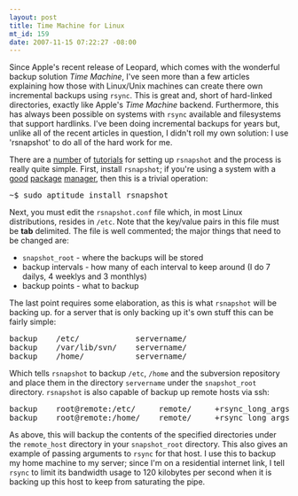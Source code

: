 ```yaml
--- 
layout: post
title: Time Machine for Linux
mt_id: 159
date: 2007-11-15 07:22:27 -08:00
---
```

Since Apple's recent release of Leopard, which comes with the wonderful backup solution <em>Time Machine</em>, I've seen more than a few articles explaining how those with Linux/Unix machines can create there own incremental backups using `rsync`.  This is great and, short of hard-linked directories, exactly like Apple's <em>Time Machine</em> backend.  Furthermore, this has always been possible on systems with `rsync` available and filesystems that support hardlinks.  I've been doing incremental backups for years but, unlike all of the recent articles in question, I didn't roll my own solution: I use 'rsnapshot' to do all of the hard work for me.

There are a [number](http://www.debian-administration.org/articles/217) of [tutorials](www.mikerubel.org/computers/rsync_snapshots/) for setting up `rsnapshot` and the process is really quite simple.  First, install `rsnapshot`; if you're using a system with a [good](http://www.debian.org) [package](http://www.ubuntu.org) [manager](http://www.freebsd.org), then this is a trivial operation:

<pre>
~$ sudo aptitude install rsnapshot
</pre>

Next, you must edit the `rsnapshot.conf` file which, in most Linux distributions, resides in `/etc`.  Note that the key/value pairs in this file must be <b>tab</b> delimited.  The file is well commented; the major things that need to be changed are:

* `snapshot_root` - where the backups will be stored
* backup intervals - how many of each interval to keep around (I do 7 dailys, 4 weeklys and 3 monthlys)
* backup points - what to backup

The last point requires some elaboration, as this is what `rsnapshot` will be backing up.  for a server that is only backing up it's own stuff this can be fairly simple:

<pre>
backup    /etc/            servername/
backup    /var/lib/svn/    servername/
backup    /home/           servername/
</pre>

Which tells `rsnapshot` to backup `/etc`, `/home` and the subversion repository and place them in the directory `servername` under the `snapshot_root` directory.  `rsnapshot` is also capable of backup up remote hosts via ssh:

<pre>
backup    root@remote:/etc/     remote/     +rsync_long_args=--bwlimit=120
backup    root@remote:/home/    remote/     +rsync_long_args=--bwlimit=120
</pre>

As above, this will backup the contents of the specified directories under the `remote_host` directory in your `snapshot_root` directory.  This also gives an example of passing arguments to `rsync` for that host.  I use this to backup my home machine to my server; since I'm on a residential internet link, I tell `rsync` to limit its bandwidth usage to 120 kilobytes per second when it is backing up this host to keep from saturating the pipe.
